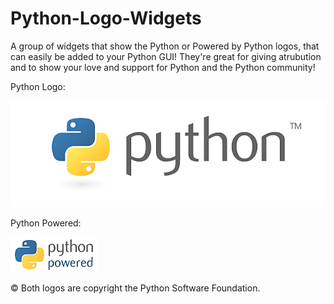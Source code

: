 # Python-Logo-Widgets
A group of widgets that show the Python or Powered by Python logos, that can easily be added to your Python GUI! They're great for giving atrubution and to show your love and support for Python and the Python community!

Python Logo:

![Python Logo](https://raw.githubusercontent.com/willtheorangeguy/Python-Logo-Widgets/master/pythonlogogif.gif)

Python Powered:

![Python Powered Logo](https://raw.githubusercontent.com/willtheorangeguy/Python-Logo-Widgets/master/pythonpoweredlengthgif.gif)

© Both logos are copyright the Python Software Foundation.
